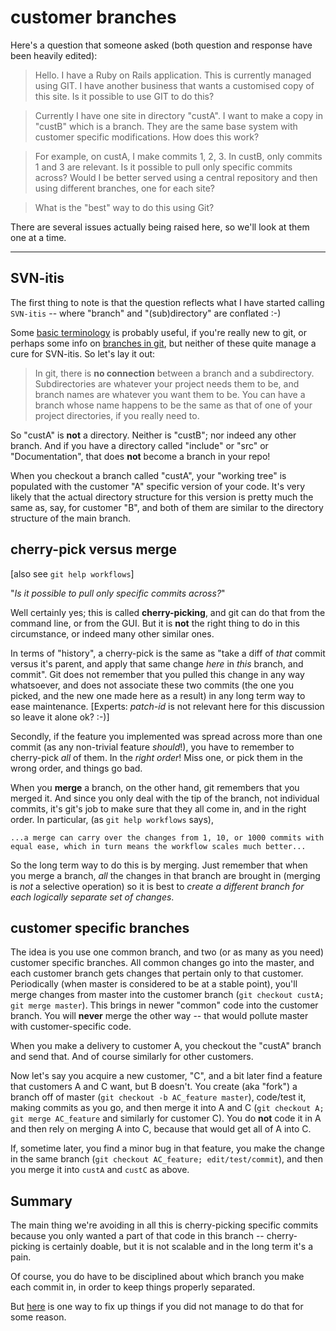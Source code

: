 # customer branches

<!-- http://colabti.org/irclogger/irclogger_log/git?date=2009-08-15#l585 -->

Here's a question that someone asked (both question and response have been
heavily edited):

>   Hello. I have a Ruby on Rails application. This is currently managed using
>   GIT. I have another business that wants a customised copy of this site. Is
>   it possible to use GIT to do this?

>   Currently I have one site in directory "custA". I want to make a copy in
>   "custB" which is a branch. They are the same base system with customer
>   specific modifications.  How does this work?

>   For example, on custA, I make commits 1, 2, 3.  In custB, only commits 1
>   and 3 are relevant.  Is it possible to pull only specific commits across?
>   Would I be better served using a central repository and then using
>   different branches, one for each site?

>   What is the "best" way to do this using Git?

There are several issues actually being raised here, so we'll look at them one
at a time.

----

## SVN-itis

The first thing to note is that the question reflects what I have started
calling `SVN-itis` -- where "branch" and "(sub)directory" are conflated :-)

Some [basic
terminology](concepts/0-terminology.html) is
probably useful, if you're really new to git, or perhaps some info on
[branches in git](concepts/branches.html), but
neither of these quite manage a cure for SVN-itis.  So let's lay it out:

>   In git, there is **no connection** between a branch and a subdirectory.
Subdirectories are whatever your project needs them to be, and branch names
are whatever you want them to be.  You can have a branch whose name happens to
be the same as that of one of your project directories, if you really need to.

So "custA" is **not** a directory.  Neither is "custB"; nor indeed any other
branch.  And if you have a directory called "include" or "src" or
"Documentation", that does **not** become a branch in your repo!

When you checkout a branch called "custA", your "working tree" is populated
with the customer "A" specific version of your code.  It's very likely that
the actual directory structure for this version is pretty much the same as,
say, for customer "B", and both of them are similar to the directory structure
of the main branch.

## cherry-pick versus merge

[also see `git help workflows`]

"*Is it possible to pull only specific commits across?*"

Well certainly yes; this is called **cherry-picking**, and git can do that
from the command line, or from the GUI.  But it is **not** the right thing to
do in this circumstance, or indeed many other similar ones.

In terms of "history", a cherry-pick is the same as "take a diff of *that*
commit versus it's parent, and apply that same change *here* in *this* branch,
and commit".  Git does not remember that you pulled this change in any way
whatsoever, and does not associate these two commits (the one you picked, and
the new one made here as a result) in any long term way to ease maintenance.
[Experts: *patch-id* is not relevant here for this discussion so leave it
alone ok? :-)]

Secondly, if the feature you implemented was spread across more than one
commit (as any non-trivial feature *should*!), you have to remember to
cherry-pick *all* of them.  In the *right order*!  Miss one, or pick them in
the wrong order, and things go bad.

When you **merge** a branch, on the other hand, git remembers that you merged
it.  And since you only deal with the tip of the branch, not individual
commits, it's git's job to make sure that they all come in, and in the right
order.  In particular, (as `git help workflows` says), 

    ...a merge can carry over the changes from 1, 10, or 1000 commits with
    equal ease, which in turn means the workflow scales much better...

So the long term way to do this is by merging.  Just remember that when you
merge a branch, *all* the changes in that branch are brought in (merging is
*not* a selective operation) so it is best to *create a different branch for
each logically separate set of changes*.

## customer specific branches

The idea is you use one common branch, and two (or as many as you need)
customer specific branches.  All common changes go into the master, and each
customer branch gets changes that pertain only to that customer.  Periodically
(when master is considered to be at a stable point), you'll merge changes from
master into the customer branch (`git checkout custA; git merge master`).
This brings in newer "common" code into the customer branch. You will
**never** merge the other way -- that would pollute master with
customer-specific code.

When you make a delivery to customer A, you checkout the "custA" branch and
send that.  And of course similarly for other customers.

Now let's say you acquire a new customer, "C", and a bit later find a feature
that customers A and C want, but B doesn't.  You create (aka "fork") a branch
off of master (`git checkout -b AC_feature master`), code/test it, making
commits as you go, and then merge it into A and C (`git checkout A; git merge
AC_feature` and similarly for customer C).  You do **not** code it in A and
then rely on merging A into C, because that would get all of A into C.

If, sometime later, you find a minor bug in that feature, you make the change
in the same branch (`git checkout AC_feature; edit/test/commit`), and then you
merge it into `custA` and `custC` as above.

## Summary

The main thing we're avoiding in all this is cherry-picking specific commits
because you only wanted a part of that code in this branch -- cherry-picking
is certainly doable, but it is not scalable and in the long term it's a pain.

Of course, you do have to be disciplined about which branch you make each
commit in, in order to keep things properly separated.

But [here](the-list-and-irc/special-branch-fixups.html) is one way to fix up things if you did
not manage to do that for some reason.
